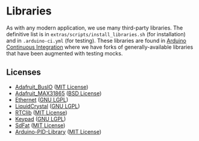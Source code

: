 # Libraries

As with any modern application, we use many third-party libraries. The definitive list is in `extras/scripts/install_libraries.sh` (for installation) and in `.arduino-ci.yml` (for testing). These libraries are found in [Arduino Continuous Integration](https://github.com/Arduino-CI/) where we have forks of generally-available libraries that have been augmented with testing mocks.

## Licenses

*   [Adafruit_BusIO](https://github.com/Arduino-CI/Adafruit_BusIO) ([MIT License](https://github.com/Arduino-CI/Adafruit_BusIO/blob/master/LICENSE))
*   [Adafruit_MAX31865](https://github.com/Arduino-CI/Adafruit_MAX31865) ([BSD License](https://github.com/Arduino-CI/Adafruit_MAX31865/blob/main/src/Adafruit_MAX31865.cpp))
*   [Ethernet](https://github.com/Arduino-CI/Ethernet) ([GNU LGPL](https://github.com/Arduino-CI/Ethernet#license))
*   [LiquidCrystal](https://github.com/Arduino-CI/LiquidCrystal) ([GNU LGPL](https://github.com/Arduino-CI/LiquidCrystal#license))
*   [RTClib](https://github.com/Arduino-CI/RTClib) ([MIT License](https://github.com/Arduino-CI/RTClib/blob/master/license.txt))
*   [Keypad](https://github.com/Arduino-CI/Keypad) ([GNU LGPL](https://github.com/Arduino-CI/Keypad/blob/main/src/Keypad.h))
*   [SdFat](https://github.com/Arduino-CI/Arduino-PID-Library) ([MIT License](https://github.com/Arduino-CI/SdFat/blob/main/LICENSE.md))
*   [Arduino-PID-Library](https://github.com/Arduino-CI/Arduino-PID-Library) ([MIT License](https://github.com/Arduino-CI/Arduino-PID-Library/blob/master/src/PID_v1.cpp))
